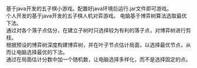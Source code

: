 基于java开发的五子棋小游戏。配置好java环境后运行.jar文件即可游戏。  
个人开发的基于java开发的五子棋人机对弈游戏。 
电脑基于博弈树算法选取最优下法。  
通过对各个落子点估分，在建立子树时只选择较为有利的落子点，对博弈树进行剪枝。  
根据预设的博弈树深度构建博弈树，并在叶子节点估计局面，以选择最优节点，从而让电脑选择最优的下法。  
通过在局面估计分数中加一个随机数，让电脑选择多样化，而不是选择固定的点。  
